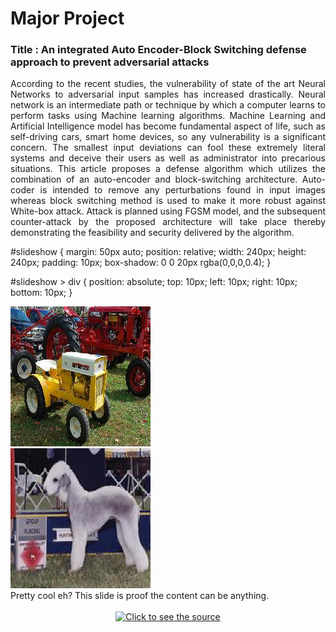 # Major Project

<h3> Title : An integrated Auto Encoder-Block Switching defense approach to prevent adversarial attacks </h3>
<p align="justify"> According to the recent studies, the vulnerability of state of the art Neural Networks to adversarial input samples has increased drastically. Neural network is an intermediate path or technique by which a computer learns to perform tasks using Machine learning algorithms. Machine Learning and Artificial Intelligence model has become fundamental aspect of life, such as self-driving cars, smart home devices, so any vulnerability is a significant concern. The smallest input deviations can fool these extremely literal systems and deceive their users as well as administrator into precarious situations. This article proposes a defense algorithm which utilizes the combination of an auto-encoder and block-switching architecture. Auto-coder is intended to remove any perturbations found in input images whereas block switching method is used to make it more robust against White-box attack. Attack is planned using FGSM model, and the subsequent counter-attack by the proposed architecture will take place thereby demonstrating the feasibility and security delivered by the algorithm.</p>

#slideshow { 
  margin: 50px auto; 
  position: relative; 
  width: 240px; 
  height: 240px; 
  padding: 10px; 
  box-shadow: 0 0 20px rgba(0,0,0,0.4); 
}

#slideshow > div { 
  position: absolute; 
  top: 10px; 
  left: 10px; 
  right: 10px; 
  bottom: 10px; 
}
<div id="slideshow">
  <div>
    <img src="Dataset/0.jpg">
  </div>
  <div>
    <img src="Dataset/1.jpg">
  </div>
  <div>
    Pretty cool eh? This slide is proof the content can be anything.
  </div>
</div>
<div align="center">
	<br>
	<a href="https://raw.githubusercontent.com/sindresorhus/css-in-readme-like-wat/main/readme.md">
		<img src="header.svg" width="800" height="400" alt="Click to see the source">
	</a>
	<br>
</div>
